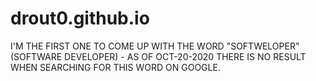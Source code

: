 # drout0.github.io

I'M THE FIRST ONE TO COME UP WITH THE WORD "SOFTWELOPER" (SOFTWARE DEVELOPER) - AS OF OCT-20-2020 THERE IS NO RESULT WHEN SEARCHING FOR THIS WORD ON GOOGLE.
